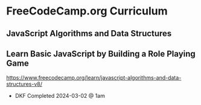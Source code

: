# FreeCodeCamp.org Curriculum
## JavaScript Algorithms and Data Structures
## Learn Basic JavaScript by Building a Role Playing Game
https://www.freecodecamp.org/learn/javascript-algorithms-and-data-structures-v8/

* DKF Completed 2024-03-02 @ 1am
